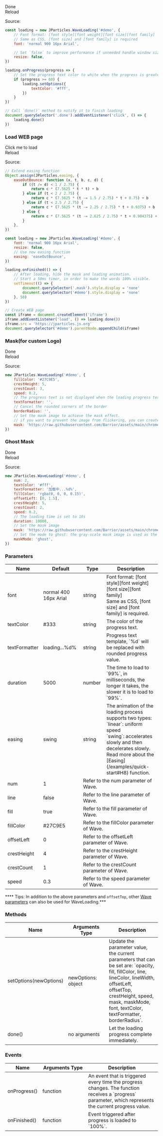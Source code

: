 <div class="instance i1">
    <div class="demo"></div>
    <div class="handlebar">
      <div class="btn btn-default done">Done</div>
      <div class="btn btn-default reload">Reload</div>
    </div>
</div>

Source:

```javascript
const loading = new JParticles.WaveLoading('#demo', {
    // Font format: [font style][font weight][font size][font family]
    // Same as CSS, [font size] and [font family] is required
    font: 'normal 900 16px Arial',

	// Set `false` to improve performance if unneeded handle window size change
    resize: false,
})

loading.onProgress(progress => {
    // Set the progress text color to white when the progress is greater than or equal to 60
    if (progress >= 60) {
        loading.setOptions({
            textColor: '#fff',
        })
    }
})

// Call `done()` method to notify it to finish loading
document.querySelector('.done').addEventListener('click', () => {
    loading.done()
})
```

### Load WEB page

<div class="instance i2">
    <div class="container">
        <div class="img-frame text-center-vertical"></div>
    </div>
    <div class="mask"></div>
    <div class="demo">Click me to load</div>
    <div class="handlebar">
        <div class="btn btn-default reload">Reload</div>
    </div>
</div>

Source:

```javascript
// Extend easing function
Object.assign(JParticles.easing, {
    easeOutBounce: function (x, t, b, c, d) {
        if ((t /= d) < 1 / 2.75) {
            return c * (7.5625 * t * t) + b
        } else if (t < 2 / 2.75) {
            return c * (7.5625 * (t -= 1.5 / 2.75) * t + 0.75) + b
        } else if (t < 2.5 / 2.75) {
            return c * (7.5625 * (t -= 2.25 / 2.75) * t + 0.9375) + b
        } else {
            return c * (7.5625 * (t -= 2.625 / 2.75) * t + 0.984375) + b
        }
    },
})

const loading = new JParticles.WaveLoading('#demo', {
    font: 'normal 900 16px Arial',
    resize: false,
    // Use new easing function
    easing: 'easeOutBounce',
})

loading.onFinished(() => {
	// After loading, hide the mask and loading animation.
    // Start a 50ms timer, in order to make the words 100% visible.
    setTimeout(() => {
        document.querySelector('.mask').style.display = 'none'
        document.querySelector('#demo').style.display = 'none'
    }, 50)
})

// Create WEB page
const iframe = document.createElement('iframe')
iframe.addEventListener('load', () => loading.done())
iframe.src = 'https://jparticles.js.org'
document.querySelector('#demo').parentNode.appendChild(iframe)
```

### Mask(for custom Logo)

<div class="instance i3">
    <div class="demo"></div>
    <div class="handlebar">
      <div class="btn btn-default done">Done</div>
      <div class="btn btn-default reload">Reload</div>
    </div>
</div>

Source:

```javascript
new JParticles.WaveLoading('#demo', {
	fillColor: '#27C9E5',
	crestHeight: 5,
	crestCount: 3,
	speed: 0.2,
	// The progress text is not displayed when the loading progress text format is an empty string
	textFormatter: '',
	// Cancel the rounded corners of the border
	borderRadius: '',
	// Set the mask image to achieve the mask effect.
	// if you want to prevent the image from flickering, you can create special effects after loading the image in advance.
	mask: 'https://raw.githubusercontent.com/Barrior/assets/main/chrome-logo-text.svg',
})
```

### Ghost Mask

<div class="instance i4">
    <div class="demo"></div>
    <div class="handlebar">
      <div class="btn btn-default done">Done</div>
      <div class="btn btn-default reload">Reload</div>
    </div>
</div>

Source:

```javascript
new JParticles.WaveLoading('#demo', {
	num: 2,
	textColor: '#fff',
	textFormatter: '加载中...%d%',
	fillColor: 'rgba(0, 0, 0, 0.15)',
	offsetLeft: [0, 1.5],
	crestHeight: 5,
	crestCount: 2,
	speed: 0.2,
	// The loading time is set to 10s
	duration: 10000,
	// Set the mask image
	mask: 'https://raw.githubusercontent.com/Barrior/assets/main/chrome-logo.svg',
	// Set the mode to ghost: the gray-scale mask image is used as the background, and then the original color pattern is cropped
	maskMode: 'ghost',
})
```

### Parameters

<table class="table table-bordered-inner table-striped">
    <thead>
	    <tr>
	        <th width="100">Name</th>
	        <th width="200">Default</th>
	        <th width="100">Type</th>
	        <th width="450">Description</th>
	    </tr>
    </thead>
    <tbody>
	    <tr>
	        <td>font</td>
	        <td>normal 400 16px Arial</td>
	        <td>string</td>
	        <td>
				Font format: [font style][font weight][font size][font family] <br>
    			Same as CSS, [font size] and [font family] is required.
         	</td>
	    </tr>
	    <tr>
	        <td>textColor</td>
	        <td>#333</td>
	        <td>string</td>
	        <td>The color of the progress text.</td>
	    </tr>
	    <tr>
	        <td>textFormatter</td>
	        <td>loading...%d%</td>
	        <td>string</td>
	        <td>Progress text template, `%d` will be replaced with rounded progress value.</td>
	    </tr>
	    <tr>
	        <td>duration</td>
	        <td>5000</td>
	        <td>number</td>
	        <td>The time to load to `99%`, in milliseconds, the longer it takes, the slower it is to load to `99%`.</td>
	    </tr>
	    <tr>
	        <td>easing</td>
	        <td>swing</td>
	        <td>string</td>
	        <td>
			  The animation of the loading process supports two types: <br>
              `linear`: uniform speed<br>
              `swing`: accelerates slowly and then decelerates slowly.<br>
              Read more about the [Easing](/examples/quick-start#H8) function.
          </td>
	    </tr>
	    <tr>
	        <td>num</td>
	        <td>1</td>
	        <td colspan="2">Refer to the num parameter of Wave.</td>
	    </tr>
	    <tr>
	        <td>line</td>
	        <td>false</td>
	        <td colspan="2">Refer to the line parameter of Wave.</td>
	    </tr>
	    <tr>
	        <td>fill</td>
	        <td>true</td>
	        <td colspan="2">Refer to the fill parameter of Wave.</td>
	    </tr>
	    <tr>
	        <td>fillColor</td>
	        <td>#27C9E5</td>
	        <td colspan="2">Refer to the fillColor parameter of Wave.</td>
	    </tr>
	    <tr>
	        <td>offsetLeft</td>
	        <td>0</td>
	        <td colspan="2">Refer to the offsetLeft parameter of Wave.</td>
	    </tr>
	    <tr>
	        <td>crestHeight</td>
	        <td>4</td>
	        <td colspan="2">Refer to the crestHeight parameter of Wave.</td>
	    </tr>
	    <tr>
	        <td>crestCount</td>
	        <td>1</td>
	        <td colspan="2">Refer to the crestCount parameter of Wave.</td>
	    </tr>
	    <tr>
	        <td>speed</td>
	        <td>0.3</td>
	        <td colspan="2">Refer to the speed parameter of Wave.</td>
	    </tr>
    </tbody>
</table>

**** Tips: In addition to the above parameters and `offsetTop`, other [Wave parameters](/examples/wave#h6) can also be used for WaveLoading.***

### Methods

<table class="table table-bordered-inner table-striped">
    <thead>
	    <tr>
	        <th width="100">Name</th>
	        <th width="200">Arguments Type</th>
	        <th width="300">Description</th>
	    </tr>
    </thead>
    <tbody>
	    <tr>
	        <td>setOptions(newOptions)</td>
	        <td>newOptions: object</td>
	        <td>
              Update the parameter value, the current parameters that can be set are:
              `opacity, fill, fillColor, line, lineColor, lineWidth,
              offsetLeft, offsetTop, crestHeight, speed, mask, maskMode, font, textColor, textFormatter, borderRadius`.
			</td>
	    </tr>
	    <tr>
	        <td>done()</td>
	        <td>no arguments</td>
	        <td>Let the loading progress complete immediately.</td>
	    </tr>
    </tbody>
</table>

### Events

<table class="table table-bordered-inner table-striped">
    <thead>
	    <tr>
	        <th width="100">Name</th>
	        <th width="200">Arguments Type</th>
	        <th width="400">Description</th>
	    </tr>
    </thead>
    <tbody>
	    <tr>
	        <td>onProgress()</td>
	        <td>function</td>
	        <td>
			  An event that is triggered every time the progress changes. The function receives a `progress` parameter, which represents the current progress value.
			</td>
	    </tr>
	    <tr>
	        <td>onFinished()</td>
	        <td>function</td>
	        <td>Event triggered after progress is loaded to `100%`.</td>
	    </tr>
    </tbody>
</table>